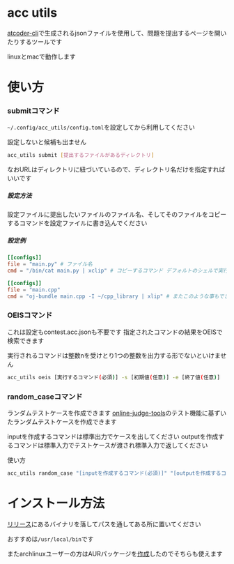 # acc utils

[atcoder-cli](https://github.com/Tatamo/atcoder-cli)で生成されるjsonファイルを使用して、問題を提出するページを開いたりするツールです

linuxとmacで動作します

# 使い方

### submitコマンド

`~/.config/acc_utils/config.toml`を設定してから利用してください

設定しないと候補も出ません

```bash
acc_utils submit [提出するファイルがあるディレクトリ]
```

なおURLはディレクトリに紐づいているので、ディレクトリ名だけを指定すればいいです

##### 設定方法

設定ファイルに提出したいファイルのファイル名、そしてそのファイルをコピーするコマンドを設定ファイルに書き込んでください

##### 設定例

```toml ~/.config/acc_utils/config.toml
[[configs]]
file = "main.py" # ファイル名
cmd = "/bin/cat main.py | xclip" # コピーするコマンド デフォルトのシェルで実行されます

[[configs]]
file = "main.cpp"
cmd = "oj-bundle main.cpp -I ~/cpp_library | xlip" # またこのような事もできます
```

### OEISコマンド

これは設定もcontest.acc.jsonも不要です
指定されたコマンドの結果をOEISで検索できます

実行されるコマンドは整数nを受けとり1つの整数を出力する形でないといけません

```bash
acc_utils oeis [実行するコマンド(必須)] -s [初期値(任意)] -e [終了値(任意)]
```

### random_caseコマンド

ランダムテストケースを作成できます
[online-judge-tools](https://github.com/online-judge-tools/oj)のテスト機能に基ずいたランダムテストケースを作成できます

inputを作成するコマンドは標準出力でケースを出してください
outputを作成するコマンドは標準入力でテストケースが渡され標準入力で返してください

使い方

```bash
acc_utils random_case "[inputを作成するコマンド(必須)]" "[outputを作成するコマンド(必須)] -n [作成するケースの数(任意 デフォルトは10)] -e [テストケースを出力するディレクトリ(任意 デフォルトは tests)]"
```

# インストール方法

[リリース](https://github.com/hidehic0/acc_utils/releases/latest)にあるバイナリを落してパスを通してある所に置いてください

おすすめは`/usr/local/bin`です

またarchlinuxユーザーの方はAURパッケージを[作成](https://aur.archlinux.org/packages/acc_utils-bin)したのでそちらも使えます
